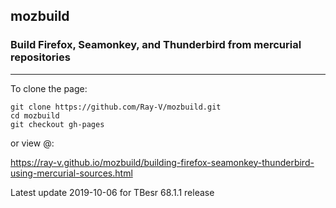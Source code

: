 
## mozbuild

### Build Firefox, Seamonkey, and Thunderbird from mercurial repositories
----

To clone the page:
```
git clone https://github.com/Ray-V/mozbuild.git
cd mozbuild
git checkout gh-pages
```

or view @:  

https://ray-v.github.io/mozbuild/building-firefox-seamonkey-thunderbird-using-mercurial-sources.html


Latest update 2019-10-06 for TBesr 68.1.1 release
